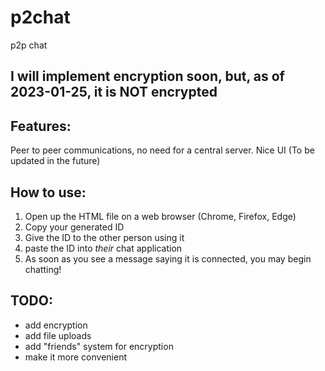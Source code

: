 # p2chat
p2p chat

## I will implement encryption soon, but, as of 2023-01-25, it is NOT encrypted

## Features:

Peer to peer communications, no need for a central server. 
Nice UI (To be updated in the future)

## How to use:

1. Open up the HTML file on a web browser (Chrome, Firefox, Edge)
2. Copy your generated ID
3. Give the ID to the other person using it
4. paste the ID into *their* chat application
5. As soon as you see a message saying it is connected, you may begin chatting!

## TODO:

- add encryption
- add file uploads
- add "friends" system for encryption
- make it more convenient
